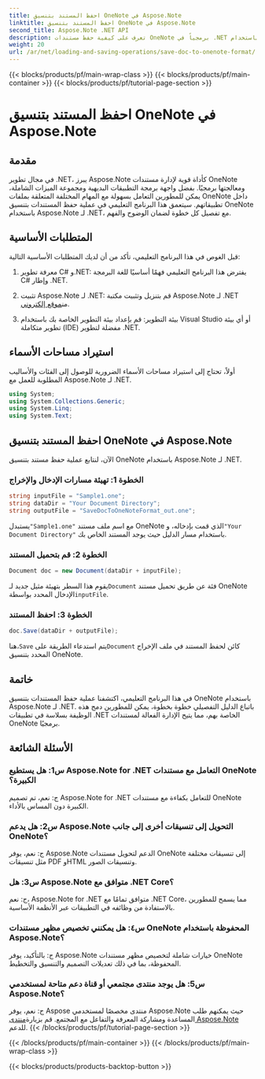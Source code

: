 ```yaml
---
title: احفظ المستند بتنسيق OneNote في Aspose.Note
linktitle: احفظ المستند بتنسيق OneNote في Aspose.Note
second_title: Aspose.Note .NET API
description: تعرف على كيفية حفظ مستندات OneNote برمجياً في .NET باستخدام Aspose.Note. تم تضمين البرنامج التعليمي خطوة بخطوة مع أمثلة التعليمات البرمجية.
weight: 20
url: /ar/net/loading-and-saving-operations/save-doc-to-onenote-format/
---
```


{{< blocks/products/pf/main-wrap-class >}}
{{< blocks/products/pf/main-container >}}
{{< blocks/products/pf/tutorial-page-section >}}

# احفظ المستند بتنسيق OneNote في Aspose.Note

## مقدمة

في مجال تطوير .NET، يبرز Aspose.Note كأداة قوية لإدارة مستندات OneNote ومعالجتها برمجيًا. بفضل واجهة برمجة التطبيقات البديهية ومجموعة الميزات الشاملة، يمكن للمطورين التعامل بسهولة مع المهام المختلفة المتعلقة بملفات OneNote داخل تطبيقاتهم. سيتعمق هذا البرنامج التعليمي في عملية حفظ المستندات بتنسيق OneNote باستخدام Aspose.Note لـ .NET، مع تفصيل كل خطوة لضمان الوضوح والفهم.

## المتطلبات الأساسية

قبل الغوص في هذا البرنامج التعليمي، تأكد من أن لديك المتطلبات الأساسية التالية:

1. معرفة تطوير C# و.NET: يفترض هذا البرنامج التعليمي فهمًا أساسيًا للغة البرمجة C# وإطار .NET.

2.  تثبيت Aspose.Note لـ .NET: قم بتنزيل وتثبيت مكتبة Aspose.Note لـ .NET من[موقع إلكتروني](https://releases.aspose.com/note/net/).

3. بيئة التطوير: قم بإعداد بيئة التطوير الخاصة بك باستخدام Visual Studio أو أي بيئة تطوير متكاملة (IDE) مفضلة لتطوير .NET.

## استيراد مساحات الأسماء

أولاً، تحتاج إلى استيراد مساحات الأسماء الضرورية للوصول إلى الفئات والأساليب المطلوبة للعمل مع Aspose.Note لـ .NET.

```csharp
using System;
using System.Collections.Generic;
using System.Linq;
using System.Text;
```

## احفظ المستند بتنسيق OneNote في Aspose.Note

الآن، لنتابع عملية حفظ مستند بتنسيق OneNote باستخدام Aspose.Note لـ .NET.

### الخطوة 1: تهيئة مسارات الإدخال والإخراج

```csharp
string inputFile = "Sample1.one";
string dataDir = "Your Document Directory";
string outputFile = "SaveDocToOneNoteFormat_out.one";
```

 يستبدل`"Sample1.one"` مع اسم ملف مستند OneNote الذي قمت بإدخاله، و`"Your Document Directory"` باستخدام مسار الدليل حيث يوجد المستند الخاص بك.

### الخطوة 2: قم بتحميل المستند

```csharp
Document doc = new Document(dataDir + inputFile);
```

 يقوم هذا السطر بتهيئة مثيل جديد لـ`Document` فئة عن طريق تحميل مستند OneNote الإدخال المحدد بواسطة`inputFile`.

### الخطوة 3: احفظ المستند

```csharp
doc.Save(dataDir + outputFile);
```

 هنا،`Save` يتم استدعاء الطريقة على`Document` كائن لحفظ المستند في ملف الإخراج المحدد بتنسيق OneNote.

## خاتمة

في هذا البرنامج التعليمي، اكتشفنا عملية حفظ المستندات بتنسيق OneNote باستخدام Aspose.Note لـ .NET. باتباع الدليل التفصيلي خطوة بخطوة، يمكن للمطورين دمج هذه الوظيفة بسلاسة في تطبيقات .NET الخاصة بهم، مما يتيح الإدارة الفعالة لمستندات OneNote برمجيًا.

## الأسئلة الشائعة

### س1: هل يستطيع Aspose.Note for .NET التعامل مع مستندات OneNote الكبيرة؟

ج: نعم، تم تصميم Aspose.Note for .NET للتعامل بكفاءة مع مستندات OneNote الكبيرة دون المساس بالأداء.

### س2: هل يدعم Aspose.Note التحويل إلى تنسيقات أخرى إلى جانب OneNote؟

ج: نعم، يوفر Aspose.Note الدعم لتحويل مستندات OneNote إلى تنسيقات مختلفة مثل تنسيقات PDF وHTML وتنسيقات الصور.

### س3: هل Aspose.Note متوافق مع .NET Core؟

ج: نعم، Aspose.Note for .NET متوافق تمامًا مع .NET Core، مما يسمح للمطورين بالاستفادة من وظائفه في التطبيقات عبر الأنظمة الأساسية.

### س٤: هل يمكنني تخصيص مظهر مستندات OneNote المحفوظة باستخدام Aspose.Note؟

ج: بالتأكيد، يوفر Aspose.Note خيارات شاملة لتخصيص مظهر مستندات OneNote المحفوظة، بما في ذلك تعديلات التصميم والتنسيق والتخطيط.

### س5: هل يوجد منتدى مجتمعي أو قناة دعم متاحة لمستخدمي Aspose.Note؟

 ج: نعم، يوفر Aspose منتدى مخصصًا لمستخدمي Aspose.Note حيث يمكنهم طلب المساعدة ومشاركة المعرفة والتفاعل مع المجتمع. قم بزيارة[منتدى Aspose.Note](https://forum.aspose.com/c/note/28) للدعم.
{{< /blocks/products/pf/tutorial-page-section >}}

{{< /blocks/products/pf/main-container >}}
{{< /blocks/products/pf/main-wrap-class >}}

{{< blocks/products/products-backtop-button >}}

